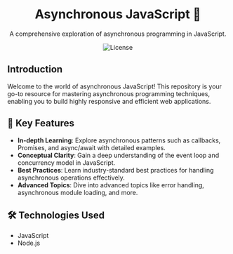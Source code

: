 <div align="center">
  <h1>Asynchronous JavaScript 🚀</h1>
  <p>A comprehensive exploration of asynchronous programming in JavaScript.</p>
  <img src="https://img.shields.io/badge/License-MIT-yellow.svg" alt="License">
</div>

## Introduction

Welcome to the world of asynchronous JavaScript! This repository is your go-to resource for mastering asynchronous programming techniques, enabling you to build highly responsive and efficient web applications.

## 🌟 Key Features

- **In-depth Learning**: Explore asynchronous patterns such as callbacks, Promises, and async/await with detailed examples.
- **Conceptual Clarity**: Gain a deep understanding of the event loop and concurrency model in JavaScript.
- **Best Practices**: Learn industry-standard best practices for handling asynchronous operations effectively.
- **Advanced Topics**: Dive into advanced topics like error handling, asynchronous module loading, and more.

## 🛠️ Technologies Used

- JavaScript
- Node.js 
